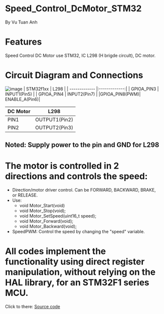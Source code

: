 # Speed_Control_DcMotor_STM32
By Vu Tuan Anh
# Features
Speed ​​Control DC Motor use STM32, IC L298 (H brigde circult), DC motor.
# Circuit Diagram and Connections
![image](https://github.com/VuTuanAnh-1368/Speed_Control_DcMotor_STM32/assets/92041804/c69f3c19-05b2-4923-9f5e-3641db5176a4)
| STM32f1xx     |     L298      |
| ------------- |:-------------:| 
| GPIOA_PIN3    | INPUT1(Pin5)  | 
| GPIOA_PIN4    | INPUT2(Pin7)  | 
|GPIOA_PIN8(PWM)| ENABLE_A(Pin6)|   

| DC Motor      |     L298      |
| ------------- |:-------------:| 
| PIN1          | OUTPUT1(Pin2) | 
| PIN2          | OUTPUT2(Pin3) | 

## Noted: Supply power to the pin and GND for L298 

# The motor is controlled in 2 directions and controls the speed:
- Direction/motor driver control. Can be FORWARD, BACKWARD, BRAKE, or RELEASE.
- Use:
  <ul>
  <li>void Motor_Start(void)</li>
  <li>void Motor_Stop(void);</li>
  <li>void Motor_SetSpeed(uint16_t speed);</li>
  <li>void Motor_Forward(void);</li>
  <li>void Motor_Backward(void);</li>
  </ul>
- SpeedPWM: Control the speed by changing the "speed" variable.
# All codes implement the functionality using direct register manipulation, without relying on the HAL library, for an STM32F1 series MCU. <space><space>
Click to there: [Source code](https://github.com/VuTuanAnh-1368/Speed_Control_DcMotor_STM32/blob/main/main.c)
